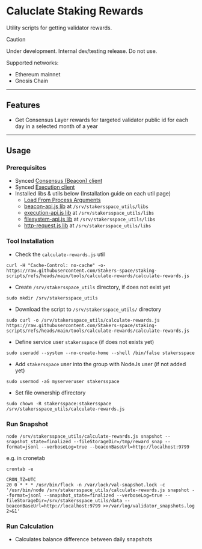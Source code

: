 # Caluclate Staking Rewards

Utility scripts for getting validator rewards.

> [!CAUTION]
> Under development. Internal dev/testing release. Do not use.

Supported networks:
- Ethereum mainnet
- Gnosis Chain

---
## Features
- Get Consensus Layer rewards for targeted validator public id for each day in a selected month of a year

---
## Usage
### Prerequisites
- Synced [Consensus (Beacon) client](https://stakers.space/guides)
- Synced [Execution client](https://stakers.space/guides)
- Installed libs & utils below (Installation guide on each util page)
  - [Load From Process Arguments](https://github.com/Stakers-space/staking-scripts/tree/main/libs/load-from-process-arguments)
  - [beacon-api.js lib](https://github.com/Stakers-space/staking-scripts/tree/main/libs/beacon-api) at `/srv/stakersspace_utils/libs`
  - [execution-api.js lib](https://github.com/Stakers-space/staking-scripts/tree/main/libs/execution-api) at `/srv/stakersspace_utils/libs`
  - [filesystem-api.js lib](https://github.com/Stakers-space/staking-scripts/tree/main/libs/filesystem-api) at `/srv/stakersspace_utils/libs`
  - [http-request.js lib](https://github.com/Stakers-space/staking-scripts/tree/main/libs/http-request) at `/srv/stakersspace_utils/libs`

### Tool Installation
- Check the `calculate-rewards.js` util
```
curl -H "Cache-Control: no-cache" -o- https://raw.githubusercontent.com/Stakers-space/staking-scripts/refs/heads/main/tools/calculate-rewards/calculate-rewards.js
```
- Create `/srv/stakersspace_utils` directory, if does not exist yet
```
sudo mkdir /srv/stakersspace_utils
```
- Download the script to `/srv/stakersspace_utils/` directory
```
sudo curl -o /srv/stakersspace_utils/calculate-rewards.js https://raw.githubusercontent.com/Stakers-space/staking-scripts/refs/heads/main/tools/calculate-rewards/calculate-rewards.js
```
- Define service user `stakersspace` (if does not exists yet)
```
sudo useradd --system --no-create-home --shell /bin/false stakersspace
```
- Add `stakersspace` user into the group with NodeJs user (if not added yet)
```
sudo usermod -aG myserveruser stakersspace
```
- Set file ownership dfirectory
```
sudo chown -R stakersspace:stakersspace /srv/stakersspace_utils/calculate-rewards.js
```

### Run Snapshot
```
node /srv/stakersspace_utils/calculate-rewards.js snapshot --snapshot_state=finalized --fileStorageDir=/tmp/reward_snap --format=jsonl --verboseLog=true --beaconBaseUrl=http://localhost:9799
```
e.g. in cronetab
```
crontab -e
```
```
CRON_TZ=UTC
20 0 * * * /usr/bin/flock -n /var/lock/val-snapshot.lock -c '/usr/bin/node /srv/stakersspace_utils/calculate-rewards.js snapshot --format=jsonl --snapshot_state=finalized --verboseLog=true --fileStorageDir=/srv/stakersspace_utils/data --beaconBaseUrl=http://localhost:9799 >>/var/log/validator_snapshots.log 2>&1'
```

### Run Calculation
- Calculates balance difference between daily snapshots

